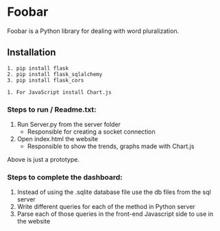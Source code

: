 # Foobar

Foobar is a Python library for dealing with word pluralization.

## Installation
```
1. pip install flask
2. pip install flask_sqlalchemy
3. pip install flask_cors

1. For JavaScript install Chart.js
```


### Steps to run / Readme.txt:

1. Run Server.py from the server folder
   - Responsible for creating a socket connection 
2. Open index.html the website
    * Responsible to show the trends, graphs made with Chart.js

Above is just a prototype.

### Steps to complete the dashboard:
1. Instead of using the .sqlite database file use the db files from the sql server
2. Write different queries for each of the method in Python server
3. Parse each of those queries in the front-end Javascript side to use in the website
